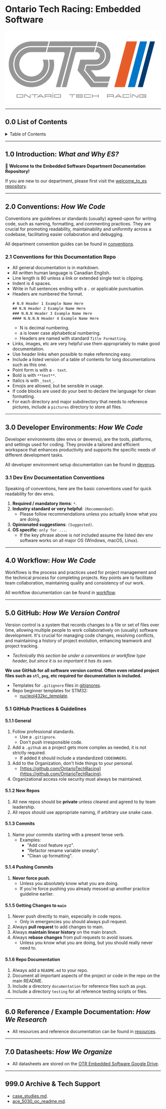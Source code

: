 # Ontario Tech Racing: Embedded Software

![OTR Logo.png](OTR%20Logo.png)

---

## 0.0 List of Contents

<details markdown="1">
  <summary>Table of Contents</summary>

- [1.0 Introduction: _What and Why ES?_](#10-introduction-what-and-why-es)
- [2.0 Conventions: _How We Code_](#20-conventions-how-we-code)
    - [2.1 Conventions for this Documentation Repo](#21-conventions-for-this-documentation-repo)
- [3.0 Developer Environments: _How We
  Code_](#30-developer-environments-how-we-code)
    - [3.1 Dev Env Documentation Conventions](#31-dev-env-documentation-conventions)
- [4.0 Workflow: _How We Code_](#40-workflow-how-we-code)
- [5.0 GitHub: _How We Version Control_](#50-github-how-we-version-control)
    - [5.1 GitHub Practices & Guidelines](#51-github-practices--guidelines)
        - [5.1.1 General](#511-general)
        - [5.1.2 New Repos](#512-new-repos)
        - [5.1.3 Commits](#513-commits)
        - [5.1.4 Pushing Commits](#514-pushing-commits)
        - [5.1.5 Getting Changes to `main`](#515-getting-changes-to-main)
        - [5.1.6 Repo Documentation](#516-repo-documentation)
- [6.0 Reference / Example Documentation: _How We
  Research_](#60-reference--example-documentation-how-we-research)
- [7.0 Datasheets: _How We Organize_](#70-datasheets-how-we-organize)
- [999.0 Archive & Tech Support](#9990-archive--tech-support)

</details>

---

## 1.0 Introduction: _What and Why ES?_

👋 **Welcome to the Embedded Software Department Documentation Repository!**

If you are new to our department, please first visit
the [welcome_to_es repository](https://github.com/OntarioTechRacing/welcome_to_es).

---

## 2.0 Conventions: _How We Code_

Conventions are guidelines or standards (usually) agreed-upon for writing code,
such as naming, formatting, and commenting practices. They are crucial for
promoting readability, maintainability and uniformity across a codebase,
facilitating easier collaboration and debugging.

All department convention guides can be found in [conventions](conventions).

### 2.1 Conventions for this Documentation Repo

- All general documentation is in markdown.
- All written human language is Canadian English.
- Line length is 80 unless a link or extended single text is clipping.
- Indent is 4 spaces.
- Write in full sentences ending with a `.` or applicable punctuation.
- Headers are numbered the format.
    ```
    # N.0 Header 1 Example Name Here
    ## N.N Header 2 Example Name Here
    ### N.N.N Header 3 Example Name Here
    #### N.N.N.N Header 4 Example Name Here
    ```
    - N is decimal numbering.
    - a is lower case alphabetical numbering.
    - Headers are named with standard `Title Formatting`.
- Links, images, etc are very helpful use them appropriately to make good
  documentation.
- Use header links when possible to make referencing easy.
- Include a listed version of a table of contents for long documentations such
  as this one.
- Point form is with a `- text`.
- Bold is with `**text**`.
- Italics is with `_text_`.
- Emojis are allowed, but be sensible in usage.
- If code blocks are used do your best to declare the language for clean
  formatting.
- For each directory and major subdirectory that needs to reference pictures,
  include a `pictures` directory to store all files.

---

## 3.0 Developer Environments: _How We Code_

Developer environments (dev envs or devenvs), are the tools, platforms, and
settings used for coding. They provide a tailored and efficient workspace that
enhances productivity and supports the specific needs of different development
tasks.

All developer environment setup documentation can be found
in [devenvs](devenvs).

### 3.1 Dev Env Documentation Conventions

Speaking of conventions, here are the basic conventions used for quick
readability for dev envs.

1. **Required / mandatory items**: `*`.
2. **Industry standard or very helpful**: `(Recommended)`.
    - Please follow recommendations unless you actually know what you are doing.
3. **Opinionated suggestions**: `(Suggested)`.
4. **OS specific**: `only for ...`.
    - If the key phrase above is not included assume the listed dev env software
      works on all major OS (Windows, macOS, Linux).

---

## 4.0 Workflow: _How We Code_

Workflows is the process and practices used for project management and the
technical process for completing projects. Key points are to facilitate team
collaboration, maintaining quality and consistency of our work.

All workflow documentation can be found in [workflow](workflow).

---

## 5.0 GitHub: _How We Version Control_

Version control is a system that records changes to a file or set of files over
time, allowing multiple people to work collaboratively on (usually) software
development. It's crucial for managing code changes, resolving conflicts, and
maintaining a history of project evolution, enhancing teamwork and project
tracking.

- _Technically this section be under a conventions or workflow type header, but
  since it is so important it has its own._

**We use GitHub for all software version control. Often even related project
files such as `stl`, `png`, etc required for documentation is included.**

- Templates for `.gitignore` files in [gitignores](gitignores).
- Repo beginner templates for STM32:
    - [nucleol432kc_template](https://github.com/OntarioTechRacing/nucleol432kc_template).

### 5.1 GitHub Practices & Guidelines

#### 5.1.1 General

1. Follow professional standards.
    - Use a `.gitignore`.
    - Don't push irresponsible code.
2. Add a `.github` as a project gets more complex as needed, it is not strictly
   required.
    - If added it should include a standardized `CODEOWNERS`.
3. Add to the Organization, don't hide things to your personal.
    - [https://github.com/OntarioTechRacing](https://github.com/OntarioTechRacing).
4. Organizational access role security must always be maintained.

#### 5.1.2 New Repos

1. All new repos should be **private** unless cleared and agreed to by team
   leadership.
2. All repos should use appropriate naming, if arbitrary use snake case.

#### 5.1.3 Commits

1. Name your commits starting with a present tense verb.
    - Examples:
        - "Add cool feature xyz".
        - "Refactor rename variable sneaky".
        - "Clean up formatting".

#### 5.1.4 Pushing Commits

1. **Never force push**.
    - Unless you absolutely know what you are doing.
    - If you're force pushing you already messed up another practice guideline
      earlier.

#### 5.1.5 Getting Changes to `main`

1. Never push directly to main, especially in code repos.
    - Only in emergencies you should always pull request.
2. Always **pull request** to add changes to main.
3. Always **maintain linear history** on the main branch.
4. Always **rebase changes** from pull requests to avoid issues.
    - Unless you know what you are doing, but you should really never need to.

#### 5.1.6 Repo Documentation

1. Always add a `README.md` to your repo.
2. Document all important aspects of the project or code in the repo on the main
   README.
3. Include a directory `documentation` for reference files such as `png`s.
4. Include a directory `testing` for all reference testing scripts or files.

---

## 6.0 Reference / Example Documentation: _How We Research_

- All resources and reference documentation can be found
  in [resources](resources).

---

## 7.0 Datasheets: _How We Organize_

- All datasheets are stored on
  the [OTR Embedded Software Google Drive](https://drive.google.com/drive/folders/0AHPA2ZoOBCtSUk9PVA).

---

## 999.0 Archive & Tech Support

- [case_studies.md](resources%2Fcase_studies.md).
- [ace_5030_pc_readme.md](resources%2Face_5030_pc_readme.md).
